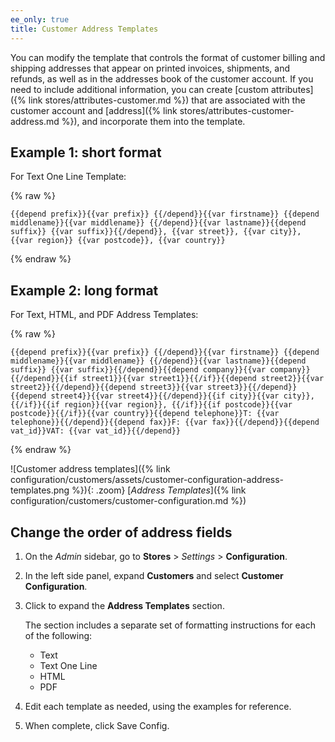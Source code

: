 ```yaml
---
ee_only: true
title: Customer Address Templates
---
```


You can modify the template that controls the format of customer billing and shipping addresses that appear on printed invoices, shipments, and refunds, as well as in the addresses book of the customer account. If you need to include additional information, you can create [custom attributes]({% link stores/attributes-customer.md %}) that are associated with the customer account and [address]({% link stores/attributes-customer-address.md %}), and incorporate them into the template.

## Example 1: short format

For Text One Line Template:

{% raw %}
```text
{{depend prefix}}{{var prefix}} {{/depend}}{{var firstname}} {{depend middlename}}{{var middlename}} {{/depend}}{{var lastname}}{{depend suffix}} {{var suffix}}{{/depend}}, {{var street}}, {{var city}}, {{var region}} {{var postcode}}, {{var country}}
```
{% endraw %}

## Example 2: long format

For Text, HTML, and PDF Address Templates:

{% raw %}
```text
{{depend prefix}}{{var prefix}} {{/depend}}{{var firstname}} {{depend middlename}}{{var middlename}} {{/depend}}{{var lastname}}{{depend suffix}} {{var suffix}}{{/depend}}{{depend company}}{{var company}}{{/depend}}{{if street1}}{{var street1}}{{/if}}{{depend street2}}{{var street2}}{{/depend}}{{depend street3}}{{var street3}}{{/depend}}{{depend street4}}{{var street4}}{{/depend}}{{if city}}{{var city}},  {{/if}}{{if region}}{{var region}}, {{/if}}{{if postcode}}{{var postcode}}{{/if}}{{var country}}{{depend telephone}}T: {{var telephone}}{{/depend}}{{depend fax}}F: {{var fax}}{{/depend}}{{depend vat_id}}VAT: {{var vat_id}}{{/depend}}
```
{% endraw %}

![Customer address templates]({% link configuration/customers/assets/customer-configuration-address-templates.png %}){: .zoom}
[_Address Templates_]({% link configuration/customers/customer-configuration.md %})

## Change the order of address fields

1. On the _Admin_ sidebar, go to **Stores** > _Settings_ > **Configuration**.

1. In the left side panel, expand **Customers** and select **Customer Configuration**.

1. Click to expand the **Address Templates** section.

   The section includes a separate set of formatting instructions for each of the following:

    - Text
    - Text One Line
    - HTML
    - PDF

1. Edit each template as needed, using the examples for reference.

1. When complete, click <span class="btn">Save Config</span>.
